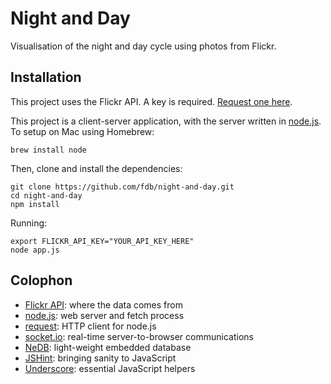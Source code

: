 Night and Day
=============
Visualisation of the night and day cycle using photos from Flickr.

Installation
------------
This project uses the Flickr API. A key is required. [Request one here](https://secure.flickr.com/services/api/keys/apply/).

This project is a client-server application, with the server written in [node.js](http://nodejs.org/). To setup on Mac using Homebrew:

    brew install node

Then, clone and install the dependencies:

    git clone https://github.com/fdb/night-and-day.git
    cd night-and-day
    npm install

Running:

    export FLICKR_API_KEY="YOUR_API_KEY_HERE"
    node app.js
        
Colophon
--------
* [Flickr API](https://secure.flickr.com/services/api/): where the data comes from
* [node.js](http://nodejs.org/): web server and fetch process
* [request](https://github.com/mikeal/request): HTTP client for node.js
* [socket.io](http://socket.io/): real-time server-to-browser communications
* [NeDB](https://github.com/louischatriot/nedb): light-weight embedded database
* [JSHint](http://www.jshint.com/docs/): bringing sanity to JavaScript
* [Underscore](http://underscorejs.org/): essential JavaScript helpers
